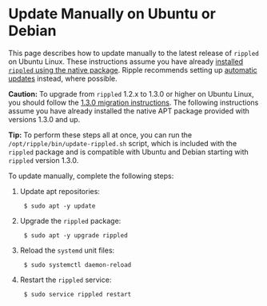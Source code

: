 # Update Manually on Ubuntu or Debian

This page describes how to update manually to the latest release of `rippled` on Ubuntu Linux. These instructions assume you have already [installed `rippled` using the native package](install-rippled-on-ubuntu.html). Ripple recommends setting up [automatic updates](update-rippled-automatically-on-linux.html) instead, where possible.

**Caution:** To upgrade from `rippled` 1.2.x to 1.3.0 or higher on Ubuntu Linux, you should follow the [1.3.0 migration instructions](rippled-1-3-0-migration-instructions.html). The following instructions assume you have already installed the native APT package provided with versions 1.3.0 and up.

**Tip:** To perform these steps all at once, you can run the `/opt/ripple/bin/update-rippled.sh` script, which is included with the `rippled` package and is compatible with Ubuntu and Debian starting with `rippled` version 1.3.0.

To update manually, complete the following steps:

1. Update apt repositories:

        $ sudo apt -y update

2. Upgrade the `rippled` package:

        $ sudo apt -y upgrade rippled

3. Reload the `systemd` unit files:

        $ sudo systemctl daemon-reload

4. Restart the `rippled` service:

        $ sudo service rippled restart
